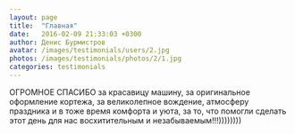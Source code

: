 ```yaml
---
layout: page
title:  "Главная"
date:   2016-02-09 21:33:03 +0300
author: Денис Бурмистров
avatar: /images/testimonials/users/2.jpg
photos: /images/testimonials/photos/2/1.jpg
categories: testimonials
---
```

ОГРОМНОЕ СПАСИБО за красавицу машину, за оригинальное оформление кортежа, за великолепное вождение, атмосферу праздника и в тоже время комфорта и уюта, за то, что помогли сделать этот день для нас восхитительным и незабываемым!!!))))))))
